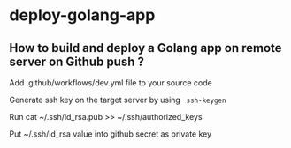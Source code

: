 # deploy-golang-app

## How to build and deploy a Golang app on remote server on Github push ?

Add .github/workflows/dev.yml file to your source code

Generate ssh key on the target server by using ` ssh-keygen`

Run cat ~/.ssh/id_rsa.pub >> ~/.ssh/authorized_keys

Put ~/.ssh/id_rsa value into github secret as private key
